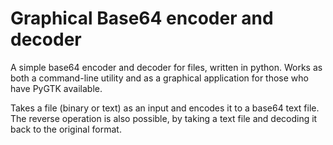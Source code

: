Graphical Base64 encoder and decoder
===================

A simple base64 encoder and decoder for files, written in python. 
Works as both a command-line utility and as a graphical application for those 
who have PyGTK available.

Takes a file (binary or text) as an input and encodes it to a base64 text file.
The reverse operation is also possible, by taking a text file and decoding it
back to the original format.
